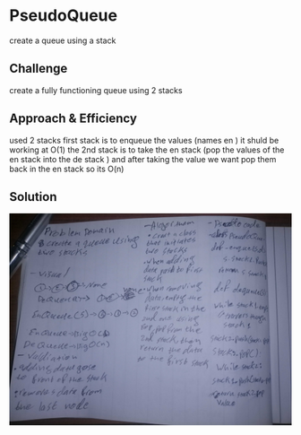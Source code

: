# PseudoQueue
create a queue using a stack
## Challenge
create a fully functioning queue using 2 stacks
## Approach & Efficiency
used 2 stacks
first stack is to enqueue the values (names en ) it shuld be working at O(1)
the 2nd stack is to take the en stack (pop the values of the en stack into the de stack ) and after taking the value we want pop them back in the en stack
so its O(n)
## Solution
![img](../../../assests/pseudo_queue.jpg)






